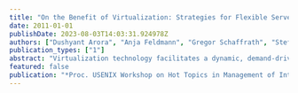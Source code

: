 ```yaml
---
title: "On the Benefit of Virtualization: Strategies for Flexible Server Allocation"
date: 2011-01-01
publishDate: 2023-08-03T14:03:31.924978Z
authors: ["Dushyant Arora", "Anja Feldmann", "Gregor Schaffrath", "Stefan Schmid"]
publication_types: ["1"]
abstract: "Virtualization technology facilitates a dynamic, demand-driven allocation and migration of servers. This paper studies how the flexibility offered by network virtualization can be used to improve Quality-of-Service parameters such as latency, while taking into account allocation costs. A generic use case is considered where both the overall demand issued for a certain service (for example, an SAP application in the cloud, or a gaming application) as well as the origins of the requests change over time (e.g., due to time zone effects or due to user mobility), and we present online and optimal offline strategies to compute the number and location of the servers implementing this service. These algorithms also allow us to study the fundamental benefits of dynamic resource allocation compared to static systems. Our simulation results confirm our expectations that the gain of flexible server allocation is particularly high in scenarios with moderate dynamics."
featured: false
publication: "*Proc. USENIX Workshop on Hot Topics in Management of Internet, Cloud, and Enterprise Networks and Services (Hot-ICE)*"
---
```



